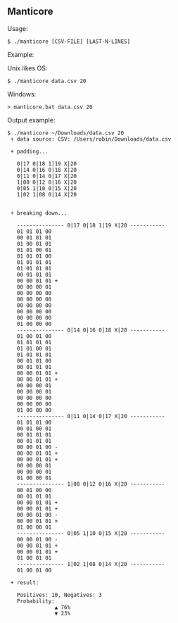 Manticore
----------


Usage:

	$ ./manticore [CSV-FILE] [LAST-N-LINES]

	
Example:

Unix likes OS:

	$ ./manticore data.csv 20
	
Windows:

	> manticore.bat data.csv 20

Output example:

	$ ./manticore ~/Downloads/data.csv 20
	 + data source: CSV: /Users/robin/Downloads/data.csv

	 + padding...

	   0|17 0|18 1|19 X|20
	   0|14 0|16 0|18 X|20
	   0|11 0|14 0|17 X|20
	   1|08 0|12 0|16 X|20
	   0|05 1|10 0|15 X|20
	   1|02 1|08 0|14 X|20


	 + breaking down...

	   --------------- 0|17 0|18 1|19 X|20 -----------
	   01 01 01 00
	   00 01 01 01
	   01 00 01 01
	   01 01 00 01
	   01 01 01 00
	   01 01 01 01
	   01 01 01 01
	   00 01 01 01
	   00 00 01 01 +
	   00 00 00 01
	   00 00 00 00
	   00 00 00 00
	   00 00 00 00
	   00 00 00 00
	   00 00 00 00
	   01 00 00 00
	   --------------- 0|14 0|16 0|18 X|20 -----------
	   01 00 01 00
	   01 01 01 01
	   01 01 00 01
	   01 01 01 01
	   00 01 01 00
	   00 01 01 01
	   00 00 01 01 +
	   00 00 01 01 +
	   00 00 00 01
	   00 00 00 01
	   00 00 00 00
	   00 00 00 00
	   01 00 00 00
	   --------------- 0|11 0|14 0|17 X|20 -----------
	   01 01 01 00
	   00 01 00 01
	   00 01 01 01
	   00 01 01 01
	   00 00 01 00 -
	   00 00 01 01 +
	   00 00 01 01 +
	   00 00 00 01
	   00 00 00 01
	   01 00 00 01
	   --------------- 1|08 0|12 0|16 X|20 -----------
	   00 01 00 00
	   00 01 01 01
	   00 00 01 01 +
	   00 00 01 01 +
	   00 00 01 00 -
	   00 00 01 01 +
	   01 00 00 01
	   --------------- 0|05 1|10 0|15 X|20 -----------
	   00 00 01 00 -
	   00 00 01 01 +
	   00 00 01 01 +
	   01 00 01 01
	   --------------- 1|02 1|08 0|14 X|20 -----------
	   01 00 01 00

	 + result:

	   Positives: 10, Negatives: 3
	   Probability:
	               ▲ 76%
	               ▼ 23%